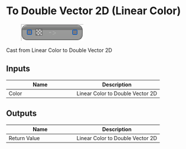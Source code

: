 # To Double Vector 2D (Linear Color)

<div align="left" data-full-width="false">

<figure><img src="To_Double_Vector_2D_(Linear_Color).png" alt=""><figcaption></figcaption></figure>

</div>

Cast from Linear Color to Double Vector 2D

## Inputs

<table>
<thead><tr><th width="170">Name</th><th>Description</th></tr></thead>
<tbody>
<tr><td>Color</td><td>Linear Color to Double Vector 2D</td></tr>
</tbody>
</table>

## Outputs

<table>
<thead><tr><th width="170">Name</th><th>Description</th></tr></thead>
<tbody>
<tr><td>Return Value</td><td>Linear Color to Double Vector 2D</td></tr>
</tbody>
</table>